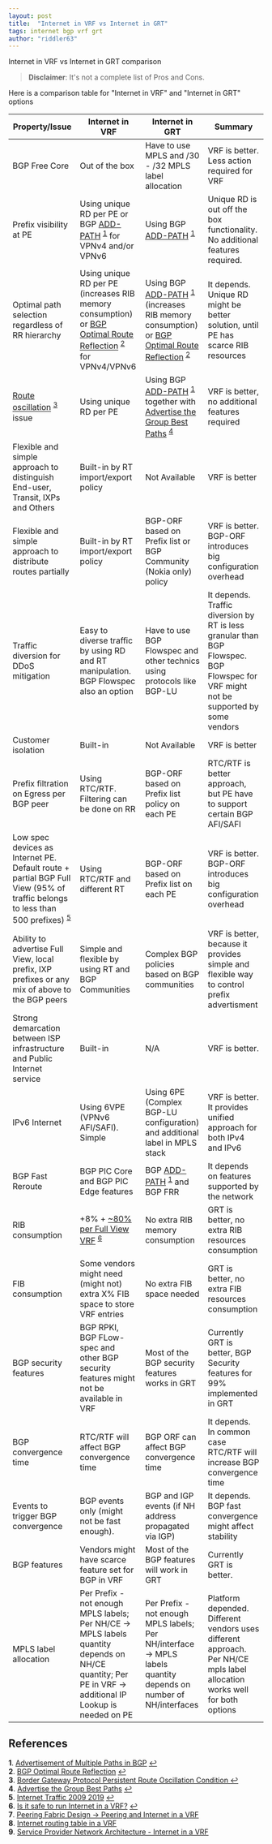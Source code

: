 ```yaml
---
layout: post
title:  "Internet in VRF vs Internet in GRT"
tags: internet bgp vrf grt
author: "riddler63"
---
```


Internet in VRF vs Internet in GRT comparison

> **Disclaimer**: It's not a complete list of Pros and Cons.

Here is a comparison table for "Internet in VRF" and "Internet in GRT" options 

| Property/Issue      | Internet in VRF | Internet in GRT | Summary | 
|-----------------|-----------------|-----------------|-----------------| 
| BGP Free Core                                 | Out of the box    | Have to use MPLS and /30 - /32 MPLS label allocation                | VRF is better. Less action required for VRF | 
| Prefix visibility at PE                       | Using unique RD per PE or BGP [ADD-PATH](https://tools.ietf.org/html/rfc7911) <sup id="a1">[1](#f1)</sup> for VPNv4 and/or VPNv6 | Using BGP [ADD-PATH](https://tools.ietf.org/html/rfc7911) <sup id="a1">[1](#f1)</sup>                | Unique RD is out off the box functionality. No additional features required. | 
| Optimal path selection regardless of RR hierarchy  | Using unique RD per PE (increases RIB memory consumption) or [BGP Optimal Route Reflection](https://tools.ietf.org/html/draft-ietf-idr-bgp-optimal-route-reflection-19) <sup id="a2">[2](#f2)</sup> for VPNv4/VPNv6  | Using BGP [ADD-PATH](https://tools.ietf.org/html/rfc7911) <sup id="a1">[1](#f1)</sup> (increases RIB memory consumption) or [BGP Optimal Route Reflection](https://tools.ietf.org/html/draft-ietf-idr-bgp-optimal-route-reflection-19) <sup id="a2">[2](#f2)</sup> | It depends. Unique RD might be better solution, until PE has scarce RIB resources | 
| [Route oscillation](https://tools.ietf.org/html/rfc3345) <sup id="a3">[3](#f3)</sup> issue  | Using unique RD per PE  | Using BGP [ADD-PATH](https://tools.ietf.org/html/rfc7911) <sup id="a1">[1](#f1)</sup> together with [Advertise the Group Best Paths](https://tools.ietf.org/html/rfc7964#section-4) <sup id="a4">[4](#f4)</sup>   | VRF is better, no additional features required| 
| Flexible and simple approach to distinguish End-user, Transit, IXPs and Others | Built-in by RT import/export policy | Not Available | VRF is better | 
| Flexible and simple approach to distribute routes partially | Built-in by RT import/export policy | BGP-ORF based on Prefix list or BGP Community (Nokia only) policy | VRF is better. BGP-ORF introduces big configuration overhead | 
| Traffic diversion for DDoS mitigation | Easy to diverse traffic by using RD and RT manipulation. BGP Flowspec also an option | Have to use BGP Flowspec and other technics using protocols like BGP-LU | It depends. Traffic diversion by RT is less granular than BGP Flowspec. BGP Flowspec for VRF might not be supported by some vendors | 
| Customer isolation | Built-in | Not Available | VRF is better | 
| Prefix filtration on Egress per BGP peer | Using RTC/RTF. Filtering can be done on RR |  BGP-ORF based on Prefix list policy on each PE| RTC/RTF is better approach, but PE have to support certain BGP AFI/SAFI |
| Low spec devices as Internet PE. Default route + partial BGP Full View (95% of traffic belongs to less than 500 prefixes) <sup id="a5">[5](#f5)</sup> | Using RTC/RTF and different RT   | BGP-ORF based on Prefix list on each PE | VRF is better. BGP-ORF introduces big configuration overhead | 
| Ability to advertise Full View, local prefix, IXP prefixes or any mix of above to the BGP peers | Simple and flexible by using RT and BGP Communities | Complex BGP policies based on BGP communities | VRF is better, because it provides simple and flexible way to control prefix advertisment | 
| Strong demarcation between ISP infrastructure and Public Internet service | Built-in | N/A | VRF is better. | 
| IPv6 Internet | Using 6VPE (VPNv6 AFI/SAFI). Simple | Using 6PE (Complex BGP-LU configuration) and additional label in MPLS stack | VRF is better. It provides unified approach for both IPv4 and IPv6 | 
| BGP Fast Reroute | BGP PIC Core and BGP PIC Edge features | BGP [ADD-PATH](https://tools.ietf.org/html/rfc7911) <sup id="a1">[1](#f1)</sup> and BGP FRR | It depends on features supported by the network | 
| RIB consumption | +8% + [~80% per Full View VRF](https://blog.ipspace.net/2012/07/is-it-safe-to-run-internet-in-vrf.html) <sup id="a6">[6](#f6)</sup> | No extra RIB memory consumption | GRT is better, no extra RIB resources consumption | 
|FIB consumption | Some vendors might need (might not) extra X% FIB space to store VRF entries  | No extra FIB space needed | GRT is better, no extra FIB resources consumption | 
| BGP security features | BGP RPKI, BGP FLow-spec and other BGP security features might not be available in VRF | Most of the BGP security features works in GRT | Currently GRT is better, BGP Security features for 99% implemented in GRT | 
| BGP convergence time | RTC/RTF will affect BGP convergence time | BGP ORF can affect BGP convergence time | It depends. In common case RTC/RTF will increase BGP convergence time | 
| Events to trigger BGP convergence | BGP events only (might not be fast enough). | BGP and IGP events (if NH address propagated via IGP)| It depends. BGP fast convergence might affect stability | 
| BGP features | Vendors might have scarce feature set for BGP in VRF | Most of the BGP features will work in GRT | Currently GRT is better.  | 
| MPLS label allocation | Per Prefix - not enough MPLS labels; Per NH/CE -> MPLS labels quantity depends on NH/CE quantity; Per PE in VRF -> additional IP Lookup is needed on PE | Per Prefix - not enough MPLS labels; Per NH/interface -> MPLS labels quantity depends on number of NH/interfaces | Platform depended. Different vendors uses different approach. Per NH/CE mpls label allocation works well for both options | 

## References
<b id="f1">1</b>. [Advertisement of Multiple Paths in BGP](https://tools.ietf.org/html/rfc7911) [↩](#a1)<br/>
<b id="f2">2</b>. [BGP Optimal Route Reflection](https://tools.ietf.org/html/draft-ietf-idr-bgp-optimal-route-reflection-19) [↩](#a2)<br/>
<b id="f3">3</b>. [Border Gateway Protocol Persistent Route Oscillation Condition
](https://tools.ietf.org/html/rfc3345) [↩](#a3)<br/>
<b id="f4">4</b>. [Advertise the Group Best Paths](https://tools.ietf.org/html/rfc7964#section-4) [↩](#a4)<br/>
<b id="f5">5</b>. [Internet Traffic 2009 2019](https://www.youtube.com/watch?v=jGnVcCQUCdk) [↩](#a5)<br/>
<b id="f6">6</b>. [Is it safe to run Internet in a VRF?](https://blog.ipspace.net/2012/07/is-it-safe-to-run-internet-in-vrf.html) [↩](#a6)<br/>
<b>7</b>. [Peering Fabric Design -> Peering and Internet in a VRF](https://xrdocs.io/design/blogs/latest-peering-fabric-hld#security)<br/>
<b>8</b>. [Internet routing table in a VRF](https://seclists.org/nanog/2013/Mar/154)<br/>
<b>9</b>. [Service Provider Network Architecture - Internet in a VRF](https://www.reddit.com/r/networking/comments/5j8vg8/service_provider_network_architecture_internet_in/)<br/>

